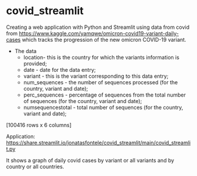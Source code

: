# covid_streamlit
Creating a web application with Python and Streamlit using data from covid from https://www.kaggle.com/yamqwe/omicron-covid19-variant-daily-cases
which tracks the progression of the new omicron COVID-19 variant.

* The data
   * location- this is the country for which the variants information is provided;
   * date - date for the data entry;
   * variant - this is the variant corresponding to this data entry;
   * num_sequences - the number of sequences processed (for the country, variant and date);
   * perc_sequences - percentage of sequences from the total number of sequences (for the country, variant and date);
   * numsequencestotal - total number of sequences (for the country, variant and date);
   
[100416 rows x 6 columns]

Application: https://share.streamlit.io/jonatasfontele/covid_streamlit/main/covid_streamlit.py

It shows a graph of daily covid cases by variant or all variants and by country or all countries.
